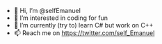 - 👋 Hi, I’m @selfEmanuel
- 👀 I’m interested in coding for fun
- 🌱 I’m currently (try to) learn C# but work on C++
- 📫 Reach me on https://twitter.com/self_Emanuel

<!---
selfEmanuel/selfEmanuel is a ✨ special ✨ repository because its `README.md` (this file) appears on your GitHub profile.
You can click the Preview link to take a look at your changes.
--->
